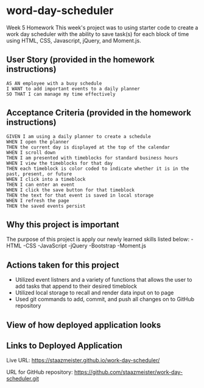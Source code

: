 # word-day-scheduler
Week 5 Homework
This week's project was to using starter code to create a work day scheduler with the ability to save task(s) for each block of time using HTML, CSS, Javascript, jQuery, and Moment.js.


## User Story (provided in the homework instructions)
```
AS AN employee with a busy schedule
I WANT to add important events to a daily planner
SO THAT I can manage my time effectively

```

## Acceptance Criteria (provided in the homework instructions)
```
GIVEN I am using a daily planner to create a schedule
WHEN I open the planner
THEN the current day is displayed at the top of the calendar
WHEN I scroll down
THEN I am presented with timeblocks for standard business hours
WHEN I view the timeblocks for that day
THEN each timeblock is color coded to indicate whether it is in the past, present, or future
WHEN I click into a timeblock
THEN I can enter an event
WHEN I click the save button for that timeblock
THEN the text for that event is saved in local storage
WHEN I refresh the page
THEN the saved events persist

```

## Why this project is important
The purpose of this project is apply our newly learned skills listed below:
-HTML
-CSS
-JavaScript
-jQuery
-Bootstrap
-Moment.js

## Actions taken for this project
- Utilized event listners and a variety of functions that allows the user to add tasks that append to their desired timeblock
- Utilized local storage to recall and render data input on to page
- Used git commands to add, commit, and push all changes on to GitHub repository

## View of how deployed application looks







## Links to Deployed Application
Live URL: https://staazmeister.github.io/work-day-scheduler/

URL for GitHub repository: https://github.com/staazmeister/work-day-scheduler.git
